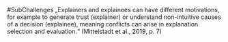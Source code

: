 #SubChallenges
„Explainers and explainees can have different motivations, for example to generate trust (explainer) or understand non-intuitive causes of a decision (explainee), meaning conflicts can arise in explanation selection and evaluation.“ (Mittelstadt et al., 2019, p. 7)